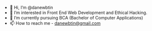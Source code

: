- 👋 Hi, I’m @danewbtin
- 👀 I’m interested in Front End Web Development and Ethical Hacking.
- 🌱 I’m currently pursuing BCA (Bachelor of Computer Applications)
- 📫 How to reach me - danewbtin@gmail.com

<!---
danewbtin/danewbtin is a ✨ special ✨ repository because its `README.md` (this file) appears on your GitHub profile.
You can click the Preview link to take a look at your changes.
--->
